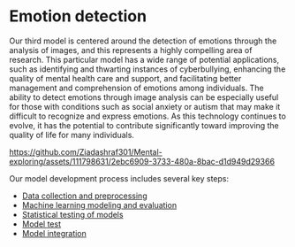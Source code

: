 # Emotion detection
Our third model is centered around the detection of emotions through the analysis of images, and this represents a highly compelling area of research. This particular model has a wide range of potential applications, such as identifying and thwarting instances of cyberbullying, enhancing the quality of mental health care and support, and facilitating better management and comprehension of emotions among individuals. The ability to detect emotions through image analysis can be especially useful for those with conditions such as social anxiety or autism that may make it difficult to recognize and express emotions. As this technology continues to evolve, it has the potential to contribute significantly toward improving the quality of life for many individuals.

https://github.com/Ziadashraf301/Mental-exploring/assets/111798631/2ebc6909-3733-480a-8bac-d1d949d29366

Our model development process includes several key steps:

- [Data collection and preprocessing](https://github.com/Ziadashraf301/Mental-exploring/blob/main/Emotion%20detection/computer%20vision.ipynb)
- [Machine learning modeling and evaluation](https://github.com/Ziadashraf301/Mental-exploring/blob/main/Emotion%20detection/computer%20vision.ipynb)
- [Statistical testing of models](https://github.com/Ziadashraf301/Mental-exploring/blob/main/Emotion%20detection/test_models_statistically.ipynb)
- [Model test](https://github.com/Ziadashraf301/Mental-exploring/blob/main/Emotion%20detection/Model_test.ipynb)
- [Model integration](https://github.com/Ziadashraf301/Mental-exploring/blob/main/Emotion%20detection/Emotion_detection_pipeline.py)
